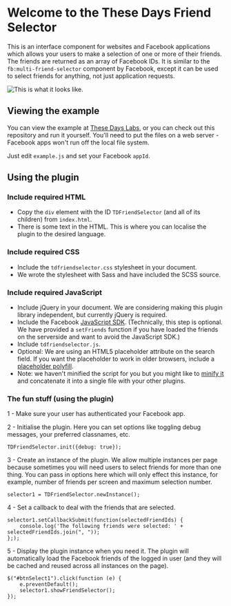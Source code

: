 Welcome to the These Days Friend Selector
=========================================

This is an interface component for websites and Facebook applications which allows your users to make a selection of one or more of their friends. The friends are returned as an array of Facebook IDs. It is similar to the `fb:multi-friend-selector` component by Facebook, except it can be used to select friends for anything, not just application requests.

![This is what it looks like.](http://playground.thesedays.com/tdfriendselector/screenshot-20110608.png)

## Viewing the example

You can view the example at [These Days Labs](http://playground.thesedays.com/tdfriendselector/), or you can check out this repository and run it yourself. You'll need to put the files on a web server - Facebook apps won't run off the local file system.

Just edit `example.js` and set your Facebook `appId`.

## Using the plugin

### Include required HTML

- Copy the `div` element with the ID `TDFriendSelector` (and all of its children) from `index.html`.
- There is some text in the HTML. This is where you can localise the plugin to the desired language.

### Include required CSS

- Include the `tdfriendselector.css` stylesheet in your document.
- We wrote the stylesheet with Sass and have included the SCSS source.

### Include required JavaScript

- Include jQuery in your document. We are considering making this plugin library independent, but currently jQuery is required.
- Include the Facebook [JavaScript SDK](http://developers.facebook.com/docs/reference/javascript/). (Technically, this step is optional. We have provided a `setFriends` function if you have loaded the friends on the serverside and want to avoid the JavaScript SDK.)
- Include `tdfriendselector.js`.
- Optional: We are using an HTML5 placeholder attribute on the search field. If you want the placeholder to work in older browsers, include a [placeholder polyfill](https://github.com/mathiasbynens/Placeholder-jQuery-Plugin).
- Note: we haven't minified the script for you but you might like to [minify it](http://refresh-sf.com/yui/) and concatenate it into a single file with your other plugins.

### The fun stuff (using the plugin)

1 - Make sure your user has authenticated your Facebook app.

2 - Initialise the plugin. Here you can set options like toggling debug messages, your preferred classnames, etc.

	TDFriendSelector.init({debug: true});

3 - Create an instance of the plugin. We allow multiple instances per page because sometimes you will need users to select friends for more than one thing. You can pass in options here which will only effect this instance, for example, number of friends per screen and maximum selection number.

	selector1 = TDFriendSelector.newInstance();

4 - Set a callback to deal with the friends that are selected.

	selector1.setCallbackSubmit(function(selectedFriendIds) {
		console.log('The following friends were selected: ' + selectedFriendIds.join(", "));
	};);

5 - Display the plugin instance when you need it. The plugin will automatically load the Facebook friends of the logged in user (and they will be cached and reused across all instances on the page).

	$("#btnSelect1").click(function (e) {
		e.preventDefault();
		selector1.showFriendSelector();
	});


